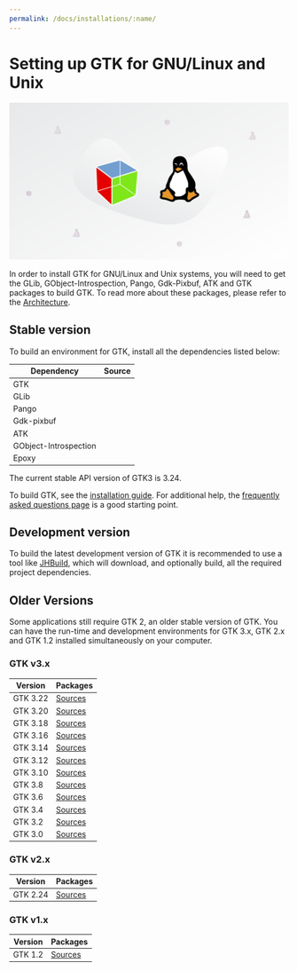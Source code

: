 ```yaml
---
permalink: /docs/installations/:name/
---
```

# Setting up GTK for GNU/Linux and Unix

![GTK and Linux](/assets/img/docs/docs-gtk-linux.png)

In order to install GTK for GNU/Linux and Unix systems, you will need to get
the GLib, GObject-Introspection, Pango, Gdk-Pixbuf, ATK and GTK packages to
build GTK. To read more about these packages, please refer to the
[Architecture](/docs/architecture/).

## Stable version

To build an environment for GTK, install all the dependencies listed below:

Dependency | Source
--- | :---:
GTK | [<i class="fas fa-download"></i>](https://download.gnome.org/sources/gtk+/3.24/)
GLib | [<i class="fas fa-download"></i>](https://download.gnome.org/sources/glib/)
Pango | [<i class="fas fa-download"></i>](https://download.gnome.org/sources/pango/)
Gdk-pixbuf | [<i class="fas fa-download"></i>](https://download.gnome.org/sources/gdk-pixbuf/)
ATK | [<i class="fas fa-download"></i>](https://download.gnome.org/sources/atk/)
GObject-Introspection | [<i class="fas fa-download"></i>](https://download.gnome.org/sources/gobject-introspection/)
Epoxy | [<i class="fas fa-download"></i>](https://download.gnome.org/sources/libepoxy/)

The current stable API version of GTK3 is 3.24.

To build GTK, see the [installation guide](https://developer.gnome.org/gtk3/stable/gtk-building.html).
For additional help, the [frequently asked questions page](https://developer.gnome.org/gtk3/stable/gtk-question-index.html) is a
good starting point.

## Development version

To build the latest development version of GTK it is recommended to use a
tool like [JHBuild](https://wiki.gnome.org/Projects/Jhbuild), which will
download, and optionally build, all the required project dependencies.

## Older Versions

Some applications still require GTK 2, an older stable version of GTK. You
can have the run-time and development environments for GTK 3.x, GTK 2.x and
GTK 1.2 installed simultaneously on your computer.

### GTK v3.x

Version | Packages
--- | ---
GTK 3.22 | [Sources](https://download.gnome.org/sources/gtk+/3.22/)
GTK 3.20 | [Sources](https://download.gnome.org/sources/gtk+/3.20/)
GTK 3.18 | [Sources](https://download.gnome.org/sources/gtk+/3.18/)
GTK 3.16 | [Sources](https://download.gnome.org/sources/gtk+/3.16/)
GTK 3.14 | [Sources](https://download.gnome.org/sources/gtk+/3.14/)
GTK 3.12 | [Sources](https://download.gnome.org/sources/gtk+/3.12/)
GTK 3.10 | [Sources](https://download.gnome.org/sources/gtk+/3.10/)
GTK 3.8 | [Sources](https://download.gnome.org/sources/gtk+/3.8/)
GTK 3.6 | [Sources](https://download.gnome.org/sources/gtk+/3.6/)
GTK 3.4 | [Sources](https://download.gnome.org/sources/gtk+/3.4/)
GTK 3.2 | [Sources](https://download.gnome.org/sources/gtk+/3.2/)
GTK 3.0 | [Sources](https://download.gnome.org/sources/gtk+/3.0/)

### GTK v2.x

Version | Packages
--- | ---
GTK 2.24 | [Sources](https://download.gnome.org/sources/gtk+/2.24/)

### GTK v1.x

Version | Packages
--- | ---
GTK 1.2 | [Sources](https://download.gnome.org/sources/gtk+/1.2/)
